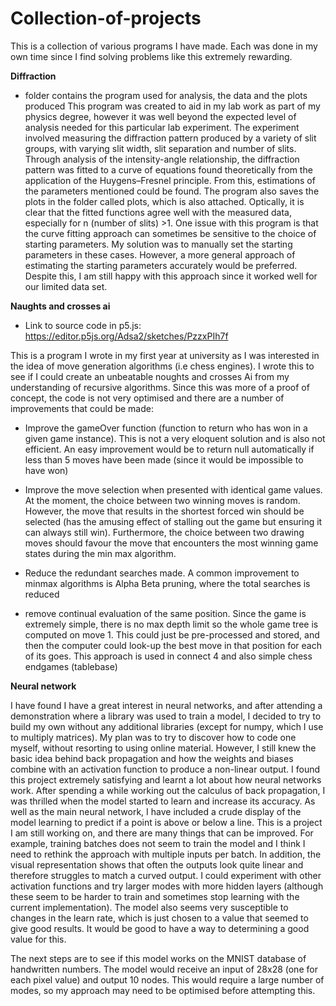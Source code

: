 # Collection-of-projects
This is a collection of various programs I have made. Each was done in my own time since I find solving problems like this extremely rewarding.

**Diffraction**
- folder contains the program used for analysis, the data and the plots produced
This program was created to aid in my lab work as part of my physics degree, however it was well beyond the expected level of analysis needed for this particular lab experiment. The experiment involved measuring the diffraction pattern produced by a variety of slit groups, with varying slit width, slit separation and number of slits. Through analysis of the intensity-angle relationship, the diffraction pattern was fitted to a curve of equations found theoretically from the application of the Huygens–Fresnel principle. From this, estimations of the parameters mentioned could be found. 
The program also saves the plots in the folder called plots, which is also attached. Optically, it is clear that the fitted functions agree well with the measured data, especially for n (number of slits) >1.
One issue with this program is that the curve fitting approach can sometimes be sensitive to the choice of starting parameters. My solution was to manually set the starting parameters in these cases. However, a more general approach of estimating the starting parameters accurately would be preferred. Despite this, I am still happy with this approach since it worked well for our limited data set.




**Naughts and crosses ai**
- Link to source code in p5.js: https://editor.p5js.org/Adsa2/sketches/PzzxPIh7f

This is a program I wrote in my first year at university as I was interested in the idea of move generation algorithms (i.e chess engines). I wrote this to see if I could create an unbeatable noughts and crosses Ai from my understanding of recursive algorithms. Since this was more of a proof of concept, the code is not very optimised and there are a number of improvements that could be made:

- Improve the gameOver function (function to return who has won in a given game instance). This is not a very eloquent solution and is also not efficient. An easy improvement would be to return null automatically if less than 5 moves have been made (since it would be impossible to have won)

- Improve the move selection when presented with identical game values. At the moment, the choice between two winning moves is random. However, the move that results in the shortest forced win should be selected (has the amusing effect of stalling out the game but ensuring it can always still win). Furthermore, the choice between two drawing moves should favour the move that encounters the most winning game states during the min max algorithm.

-  Reduce the redundant searches made. A common improvement to minmax algorithms is Alpha Beta pruning, where the total searches is reduced

- remove continual evaluation of the same position. Since the game is extremely simple, there is no max depth limit so the whole game tree is computed on move 1. This could just be pre-processed and stored, and then the computer could look-up the best move in that position for each of its goes. This approach is used in connect 4 and also simple chess endgames (tablebase)


**Neural network**

I have found I have a great interest in neural networks, and after attending a demonstration where a library was used to train a model, I decided to try to build my own without any additional libraries (except for numpy, which I use to multiply matrices). My plan was to try to discover how to code one myself, without resorting to using online material. However, I still knew the basic idea behind back propagation and how the weights and biases combine with an activation function to produce a non-linear output.
I found this project extremely satisfying and learnt a lot about how neural networks work. After spending a while working out the calculus of back propagation, I was thrilled when the model started to learn and increase its accuracy.
As well as the main neural network, I have included a crude display of the model learning to predict if a point is above or below a line.
This is a project I am still working on, and there are many things that can be improved. For example, training batches does not seem to train the model and I think I need to rethink the approach with multiple inputs per batch. In addition, the visual representation shows that often the outputs look quite linear and therefore struggles to match a curved output. I could experiment with other activation functions and try larger modes with more hidden layers (although these seem to be harder to train and sometimes stop learning with the current implementation). The model also seems very susceptible to changes in the learn rate, which is just chosen to a value that seemed to give good results. It would be good to have a way to determining a good value for this.

The next steps are to see if this model works on the MNIST database of handwritten numbers. The model would receive an input of 28x28 (one for each pixel value) and output 10 nodes. This would require a large number of modes, so my approach may need to be optimised before attempting this.



